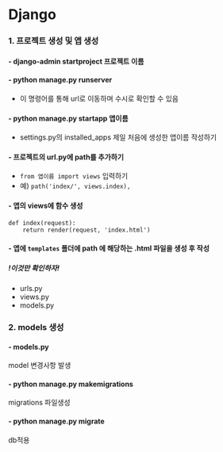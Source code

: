 # Django 

### 1. 프로젝트 생성 및 앱 생성

#### - django-admin startproject 프로젝트 이름

#### - python manage.py runserver

- 이 명령어를 통해 url로 이동하며 수시로 확인할 수 있음

#### - python manage.py startapp 앱이름

- settings.py의 installed_apps 제일 처음에 생성한 앱이름 작성하기

#### - 프로젝트의 url.py에 path를 추가하기

- `from 앱이름 import views` 입력하기
- 예) `path('index/', views.index),`

#### - 앱의 views에 함수 생성

```
def index(request):
    return render(request, 'index.html')
```

#### - 앱에 `templates` 폴더에 path 에 해당하는 .html 파일을 생성 후 작성



##### !이것만 확인하자!

- urls.py
- views.py
- models.py



### 2. models 생성

#### - models.py

model 변경사항 발생

#### - python manage.py makemigrations

migrations 파일생성

#### - python manage.py migrate

db적용

